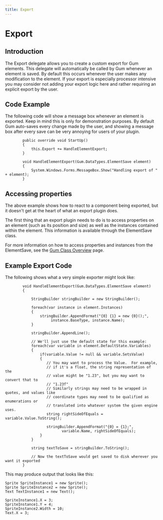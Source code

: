 ```yaml
---
title: Export
---
```


# Export

## Introduction

The Export delegate allows you to create a custom export for Gum elements. This delegate will automatically be called by Gum whenever an element is saved. By default this occurs whenever the user makes any modification to the element. If your export is especially processor intensive you may consider not adding your export logic here and rather requiring an explicit export by the user.

## Code Example

The following code will show a message box whenever an element is exported. Keep in mind this is only for demonstration purposes. By default Gum auto-saves every change made by the user, and showing a message box after every save can be very annoying for users of your plugin.

```text
        public override void StartUp()
        {
            this.Export += HandleElementExport;
        }

        void HandleElementExport(Gum.DataTypes.ElementSave element)
        {
            System.Windows.Forms.MessageBox.Show("Handling export of " + element);
        }
```

## Accessing properties

The above example shows how to react to a component being exported, but it doesn't get at the heart of what an export plugin does.

The first thing that an export plugin needs to do is to access properties on an element \(such as its position and size\) as well as the instances contained within the element. This information is available through the ElementSave class.

For more information on how to access properties and instances from the ElementSave, see the [Gum Class Overview](https://github.com/vchelaru/Gum/tree/8c293a405185cca0e819b810220de684b436daf9/docs/Plugins/Gum%20Class%20Overview/README.md) page.

## Example Export Code

The following shows what a very simple exporter might look like:

```text
        void HandleElementExport(Gum.DataTypes.ElementSave element)
        {

            StringBuilder stringBuilder = new StringBuilder();

            foreach(var instance in element.Instances)
            {
                stringBuilder.AppendFormat("{0} {1} = new {0}();", 
                     instance.BaseType, instance.Name);   
            }

            stringBuilder.AppendLine();

            // We'll just use the default state for this example:
            foreach(var variable in element.DefaultState.Variables)
            {
                if(variable.Value != null && variable.SetsValue)
                {
                   // You may want to process the Value.  For example,
                   // if it's a float, the string representation of the 
                   // value might be "1.23", but you may want to convert that to
                   // "1.23f"
                   // Similarly strings may need to be wrapped in quotes, and values like
                   // coordinate types may need to be qualified as enumerations or
                   // translated into whatever system the given engine uses.
                   string rightSideOfEquals = variable.Value.ToString();

                   stringBuilder.AppendFormat("{0} = {1};", 
                          variable.Name, rightSideOfEquals);
                }
            }

            string textToSave = stringBuilder.ToString();

            // Now the textToSave would get saved to disk wherever you want it exported
        }
```

This may produce output that looks like this:

```text
Sprite SpriteInstance1 = new Sprite();
Sprite SpriteInstance2 = new Sprite();
Text TextInstance1 = new Text();

SpriteInstance1.X = 3;
SpriteInstance1.Y = 4;
SpriteInstance2.Width = 10;
Text.X = 3;
```

